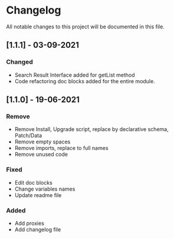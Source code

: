 # Changelog
All notable changes to this project will be documented in this file.


## [1.1.1] - 03-09-2021
### Changed
- Search Result Interface added for getList method
- Code refactoring doc blocks added for the entire module.

## [1.1.0] - 19-06-2021
### Remove
- Remove Install, Upgrade script, replace by declarative schema, Patch/Data
- Remove empty spaces
- Remove imports, replace to full names
- Remove unused code

### Fixed
- Edit doc blocks
- Change variables names
- Update readme file

### Added
- Add proxies
- Add changelog file
